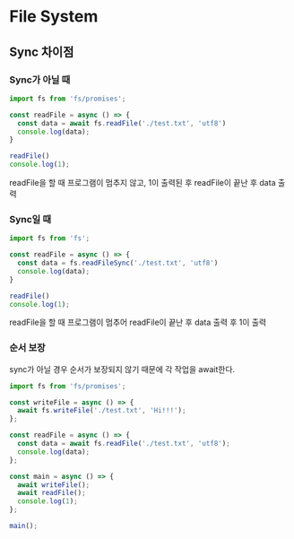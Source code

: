 # File System

## Sync 차이점

### Sync가 아닐 때

```js
import fs from 'fs/promises';

const readFile = async () => {
  const data = await fs.readFile('./test.txt', 'utf8')
  console.log(data);
} 

readFile()
console.log(1);
```

readFile을 할 때 프로그램이 멈추지 않고, 1이 출력된 후 readFile이 끝난 후 data 출력

### Sync일 때

```js
import fs from 'fs';

const readFile = async () => {
  const data = fs.readFileSync('./test.txt', 'utf8')
  console.log(data);
} 

readFile()
console.log(1);
```

readFile을 할 때 프로그램이 멈추어 readFile이 끝난 후 data 출력 후 1이 출력

### 순서 보장

sync가 아닐 경우 순서가 보장되지 않기 때문에 각 작업을 await한다.

```js
import fs from 'fs/promises';

const writeFile = async () => {
  await fs.writeFile('./test.txt', 'Hi!!!');
};

const readFile = async () => {
  const data = await fs.readFile('./test.txt', 'utf8');
  console.log(data);
};

const main = async () => {
  await writeFile();
  await readFile();
  console.log(1);
};

main();
```

